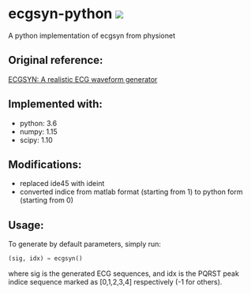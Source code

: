 # ecgsyn-python [![](https://img.shields.io/appveyor/ci/gruntjs/grunt.svg)](https://github.com/lingfliu/ecgsyn-python)

A python implementation of ecgsyn from physionet

## Original reference: 

[ECGSYN: A realistic ECG waveform generator](https://www.physionet.org/physiotools/ecgsyn/)

## Implemented with:
- python: 3.6
- numpy: 1.15
- scipy: 1.10

## Modifications: 

- replaced ide45 with ideint
- converted indice from matlab format (starting from 1) to python form (starting from 0)

## Usage: 

To generate by default parameters, simply run:

```python
(sig, idx) = ecgsyn()
```

where sig is the generated ECG sequences, and idx is the PQRST peak indice sequence marked as [0,1,2,3,4] respectively (-1 for others).



